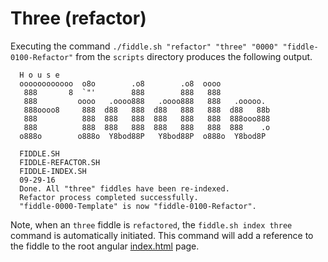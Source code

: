Three (refactor)
======

Executing the command `./fiddle.sh "refactor" "three" "0000" "fiddle-0100-Refactor"` from the `scripts` directory produces
the following output.

      H o u s e
      oooooooooooo  o8o        .o8        .o8  oooo
       888       8  `"'        888        888   888
       888         oooo   .oooo888   .oooo888   888   .ooooo.
       888oooo8     888  d88   888  d88   888   888  d88   88b
       888          888  888   888  888   888   888  888ooo888
       888          888  888   888  888   888   888  888    .o
      o888o        o888o  Y8bod88P   Y8bod88P  o888o  Y8bod8P
      
      FIDDLE.SH
      FIDDLE-REFACTOR.SH
      FIDDLE-INDEX.SH
      09-29-16
      Done. All "three" fiddles have been re-indexed.
      Refactor process completed successfully.
      "fiddle-0000-Template" is now "fiddle-0100-Refactor".
      

Note, when an `three` fiddle is `refactored`, the `fiddle.sh index three` command is automatically initiated.  This 
command will add a reference to the fiddle to the root angular [index.html](index.html) page.




